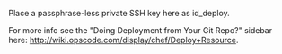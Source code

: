 Place a passphrase-less private SSH key here as id_deploy. 

For more info see the "Doing Deployment from Your Git Repo?" sidebar here: 
http://wiki.opscode.com/display/chef/Deploy+Resource.